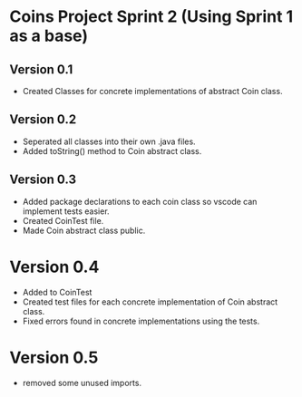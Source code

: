 # Coins Project Sprint 2 (Using Sprint 1 as a base)
## Version 0.1
* Created Classes for concrete implementations of abstract Coin class.
## Version 0.2
* Seperated all classes into their own .java files.
* Added toString() method to Coin abstract class.
## Version 0.3
* Added package declarations to each coin class so vscode can implement tests easier.
* Created CoinTest file.
* Made Coin abstract class public.
# Version 0.4
* Added to CoinTest
* Created test files for each concrete implementation of Coin abstract class.
* Fixed errors found in concrete implementations using the tests.
# Version 0.5
* removed some unused imports.
